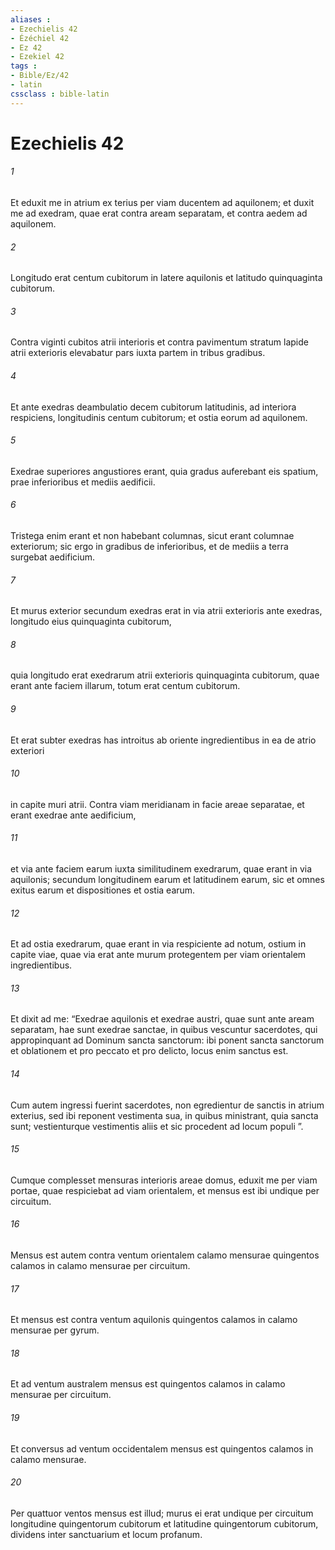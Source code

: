 ```yaml
---
aliases : 
- Ezechielis 42
- Ézéchiel 42
- Ez 42
- Ezekiel 42
tags : 
- Bible/Ez/42
- latin
cssclass : bible-latin
---
```


# Ezechielis 42

###### 1
Et eduxit me in atrium ex terius per viam ducentem ad aquilonem; et duxit me ad exedram, quae erat contra aream separatam, et contra aedem ad aquilonem. 
###### 2
Longitudo erat centum cubitorum in latere aquilonis et latitudo quinquaginta cubitorum. 
###### 3
Contra viginti cubitos atrii interioris et contra pavimentum stratum lapide atrii exterioris elevabatur pars iuxta partem in tribus gradibus. 
###### 4
Et ante exedras deambulatio decem cubitorum latitudinis, ad interiora respiciens, longitudinis centum cubitorum; et ostia eorum ad aquilonem. 
###### 5
Exedrae superiores angustiores erant, quia gradus auferebant eis spatium, prae inferioribus et mediis aedificii. 
###### 6
Tristega enim erant et non habebant columnas, sicut erant columnae exteriorum; sic ergo in gradibus de inferioribus, et de mediis a terra surgebat aedificium. 
###### 7
Et murus exterior secundum exedras erat in via atrii exterioris ante exedras, longitudo eius quinquaginta cubitorum, 
###### 8
quia longitudo erat exedrarum atrii exterioris quinquaginta cubitorum, quae erant ante faciem illarum, totum erat centum cubitorum. 
###### 9
Et erat subter exedras has introitus ab oriente ingredientibus in ea de atrio exteriori 
###### 10
in capite muri atrii. Contra viam meridianam in facie areae separatae, et erant exedrae ante aedificium, 
###### 11
et via ante faciem earum iuxta similitudinem exedrarum, quae erant in via aquilonis; secundum longitudinem earum et latitudinem earum, sic et omnes exitus earum et dispositiones et ostia earum. 
###### 12
Et ad ostia exedrarum, quae erant in via respiciente ad notum, ostium in capite viae, quae via erat ante murum protegentem per viam orientalem ingredientibus. 
###### 13
Et dixit ad me: “Exedrae aquilonis et exedrae austri, quae sunt ante aream separatam, hae sunt exedrae sanctae, in quibus vescuntur sacerdotes, qui appropinquant ad Dominum sancta sanctorum: ibi ponent sancta sanctorum et oblationem et pro peccato et pro delicto, locus enim sanctus est. 
###### 14
Cum autem ingressi fuerint sacerdotes, non egredientur de sanctis in atrium exterius, sed ibi reponent vestimenta sua, in quibus ministrant, quia sancta sunt; vestienturque vestimentis aliis et sic procedent ad locum populi ”.
###### 15
Cumque complesset mensuras interioris areae domus, eduxit me per viam portae, quae respiciebat ad viam orientalem, et mensus est ibi undique per circuitum. 
###### 16
Mensus est autem contra ventum orientalem calamo mensurae quingentos calamos in calamo mensurae per circuitum. 
###### 17
Et mensus est contra ventum aquilonis quingentos calamos in calamo mensurae per gyrum. 
###### 18
Et ad ventum australem mensus est quingentos calamos in calamo mensurae per circuitum. 
###### 19
Et conversus ad ventum occidentalem mensus est quingentos calamos in calamo mensurae. 
###### 20
Per quattuor ventos mensus est illud; murus ei erat undique per circuitum longitudine quingentorum cubitorum et latitudine quingentorum cubitorum, dividens inter sanctuarium et locum profanum.
